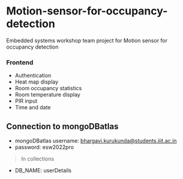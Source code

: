 # Motion-sensor-for-occupancy-detection
Embedded systems workshop team project for Motion sensor for occupancy detection
### Frontend
 - Authentication
 - Heat map display
 - Room occupancy statistics
 - Room temperature display
 - PIR input
 - Time and date

## Connection to mongoDBatlas
- mongoDBatlas username: bhargavi.kurukunda@students.iiit.ac.in
- password: esw2022pro
> In collections

- DB_NAME: userDetails
 
